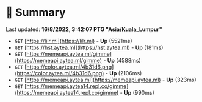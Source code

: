 # 📖 Summary
Last updated: **16/8/2022, 3:42:07 PTG "Asia/Kuala_Lumpur"**

- `GET` [https://lilr.ml](https://lilr.ml) - **Up** (5521ms)
- `GET` [https://hst.aytea.ml](https://hst.aytea.ml) - **Up** (181ms)
- `GET` [https://memeapi.aytea.ml/gimme](https://memeapi.aytea.ml/gimme) - **Up** (4588ms)
- `GET` [https://color.aytea.ml/4b31d6.png](https://color.aytea.ml/4b31d6.png) - **Up** (2106ms)
- `GET` [https://memeapi.aytea.ml](https://memeapi.aytea.ml) - **Up** (323ms)
- `GET` [https://memeapi.aytea14.repl.co/gimme](https://memeapi.aytea14.repl.co/gimme) - **Up** (990ms)
